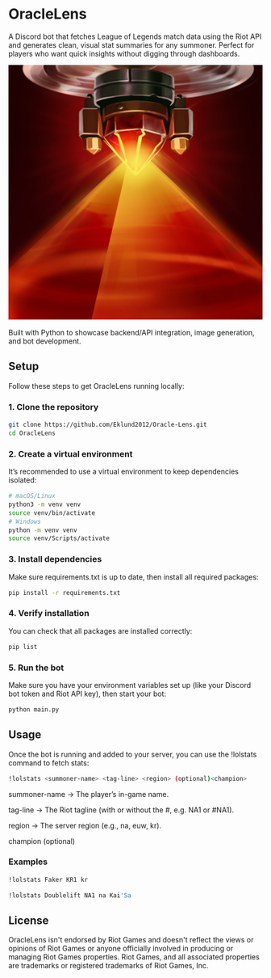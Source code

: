 # OracleLens

A Discord bot that fetches League of Legends match data using the Riot API and generates clean, visual stat summaries for any summoner. Perfect for players who want quick insights without digging through dashboards.

![OracleLens](assets/img/Oracle_Lens.png)

Built with Python to showcase backend/API integration, image generation, and bot development.

## Setup
Follow these steps to get OracleLens running locally:

### 1. Clone the repository
```bash
git clone https://github.com/Eklund2012/Oracle-Lens.git
cd OracleLens
```

### 2. Create a virtual environment
It’s recommended to use a virtual environment to keep dependencies isolated:
```bash
# macOS/Linux
python3 -m venv venv
source venv/bin/activate
# Windows
python -m venv venv
source venv/Scripts/activate
```

### 3. Install dependencies
Make sure requirements.txt is up to date, then install all required packages:
```bash
pip install -r requirements.txt
```

### 4. Verify installation
You can check that all packages are installed correctly:
```bash
pip list
```

### 5. Run the bot
Make sure you have your environment variables set up (like your Discord bot token and Riot API key), then start your bot:
```bash
python main.py
```

## Usage
Once the bot is running and added to your server, you can use the !lolstats command to fetch stats:

```bash
!lolstats <summoner-name> <tag-line> <region> (optional)<champion>
```
summoner-name → The player’s in-game name.

tag-line → The Riot tagline (with or without the #, e.g. NA1 or #NA1).

region → The server region (e.g., na, euw, kr).

champion (optional)

### Examples
```bash
!lolstats Faker KR1 kr
```
```bash
!lolstats Doublelift NA1 na Kai'Sa
```



## License
OracleLens isn't endorsed by Riot Games and doesn't reflect the views or opinions of Riot Games or anyone officially involved in producing or managing Riot Games properties. Riot Games, and all associated properties are trademarks or registered trademarks of Riot Games, Inc.
